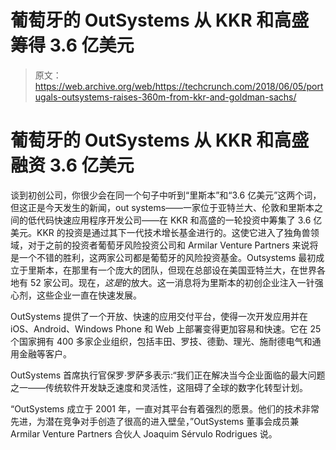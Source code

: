 # 葡萄牙的 OutSystems 从 KKR 和高盛筹得 3.6 亿美元

> 原文：<https://web.archive.org/web/https://techcrunch.com/2018/06/05/portugals-outsystems-raises-360m-from-kkr-and-goldman-sachs/>

# 葡萄牙的 OutSystems 从 KKR 和高盛融资 3.6 亿美元

谈到初创公司，你很少会在同一个句子中听到“里斯本”和“3.6 亿美元”这两个词，但这正是今天发生的新闻，out systems——一家位于亚特兰大、伦敦和里斯本之间的低代码快速应用程序开发公司——在 KKR 和高盛的一轮投资中筹集了 3.6 亿美元。KKR 的投资是通过其下一代技术增长基金进行的。这使它进入了独角兽领域，对于之前的投资者葡萄牙风险投资公司和 Armilar Venture Partners 来说将是一个不错的胜利，这两家公司都是葡萄牙的风险投资基金。Outsystems 最初成立于里斯本，在那里有一个庞大的团队，但现在总部设在美国亚特兰大，在世界各地有 52 家公司。现在，*这是*的放大。这一消息将为里斯本的初创企业注入一针强心剂，这些企业一直在快速发展。

OutSystems 提供了一个开放、快速的应用交付平台，使得一次开发应用并在 iOS、Android、Windows Phone 和 Web 上部署变得更加容易和快速。它在 25 个国家拥有 400 多家企业组织，包括丰田、罗技、德勤、理光、施耐德电气和通用金融等客户。

OutSystems 首席执行官保罗·罗萨多表示:“我们正在解决当今企业面临的最大问题之一——传统软件开发缺乏速度和灵活性，这阻碍了全球的数字化转型计划。

“OutSystems 成立于 2001 年，一直对其平台有着强烈的愿景。他们的技术非常先进，为潜在竞争对手创造了很高的进入壁垒，”OutSystems 董事会成员兼 Armilar Venture Partners 合伙人 Joaquim Sérvulo Rodrigues 说。
